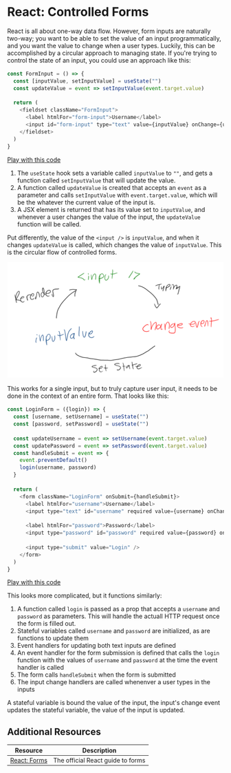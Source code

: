 # React: Controlled Forms

React is all about one-way data flow. However, form inputs are naturally two-way; you want to be able to set the value of an input programmatically, and you want the value to change when a user types. Luckily, this can be accomplished by a circular approach to managing state. If you're trying to control the state of an input, you could use an approach like this:

```js
const FormInput = () => {
  const [inputValue, setInputValue] = useState("")
  const updateValue = event => setInputValue(event.target.value)

  return (
    <fieldset className="FormInput">
      <label htmlFor="form-input">Username</label>
      <input id="form-input" type="text" value={inputValue} onChange={updateValue} />
    </fieldset>
  )
}
```

[Play with this code](https://codesandbox.io/s/shy-smoke-62fuh)

1. The `useState` hook sets a variable called `inputValue` to `""`, and gets a function called `setInputValue` that will update the value.
2. A function called `updateValue` is created that accepts an `event` as a parameter and calls `setInputValue` with `event.target.value`, which will be the whatever the current value of the input is.
3. A JSX element is returned that has its value set to `inputValue`, and whenever a user changes the value of the input, the `updateValue` function will be called.

Put differently, the value of the `<input />` is `inputValue`, and when it changes `updateValue` is called, which changes the value of `inputValue`. This is the circular flow of controlled forms.

![Diagram of controlled input circular flow](assets/controlled-input.png)

This works for a single input, but to truly capture user input, it needs to be done in the context of an entire form. That looks like this:

```js
const LoginForm = ({login}) => {
  const [username, setUsername] = useState("")
  const [password, setPassword] = useState("")

  const updateUsername = event => setUsername(event.target.value)
  const updatePassword = event => setPassword(event.target.value)
  const handleSubmit = event => {
    event.preventDefault()
    login(username, password)
  }

  return (
    <form className="LoginForm" onSubmit={handleSubmit}>
      <label htmlFor="username">Username</label>
      <input type="text" id="username" required value={username} onChange={updateUsername} />

      <label htmlFor="password">Password</label>
      <input type="password" id="password" required value={password} onChange={updatePassword} />

      <input type="submit" value="Login" />
    </form>
  )
}
```

[Play with this code](https://github.com/sikaeducation/react-controlled-form)

This looks more complicated, but it functions similarly:

1. A function called `login` is passed as a prop that accepts a `username` and `password` as parameters. This will handle the actuall HTTP request once the form is filled out.
2. Stateful variables called `username` and `password` are initialized, as are functions to update them
3. Event handlers for updating both text inputs are defined
4. An event handler for the form submission is defined that calls the `login` function with the values of `username` and `password` at the time the event handler is called
5. The form calls `handleSubmit` when the form is submitted
6. The input change handlers are called whenenver a user types in the inputs

A stateful variable is bound the value of the input, the input's change event updates the stateful variable, the value of the input is updated.


## Additional Resources

| Resource | Description |
| --- | --- |
| [React: Forms](https://reactwithhooks.netlify.app/docs/forms.html) | The official React guide to forms |
